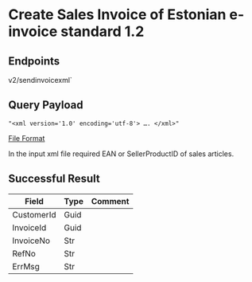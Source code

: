 # Create Sales Invoice of Estonian e-invoice standard 1.2

## Endpoints
<!--@include: @/dist/md/api_url.md-->v2/sendinvoicexml`

## Query Payload

`"<xml version='1.0' encoding='utf-8'> …. </xml>"`

[File Format](https://wp.itl.ee/files/Estonian_e-invoice_description_ver1.2_eng.pdf)

In the input xml file required EAN or SellerProductID of sales articles.
## Successful Result

|Field|Type|Comment|
|-----|----|-------|
|CustomerId|Guid||
|InvoiceId|Guid||
|InvoiceNo|Str||
|RefNo|Str||
|ErrMsg|Str||
